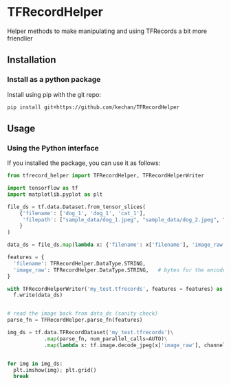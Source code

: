 # TFRecordHelper
Helper methods to make manipulating and using TFRecords a bit more friendlier

## Installation

### Install as a python package

Install using pip with the git repo:

```bash
pip install git+https://github.com/kechan/TFRecordHelper
```

## Usage

### Using the Python interface

If you installed the package, you can use it as follows:

```python
from tfrecord_helper import TFRecordHelper, TFRecordHelperWriter

import tensorflow as tf
import matplotlib.pyplot as plt

file_ds = tf.data.Dataset.from_tensor_slices(
    {'filename': ['dog_1', 'dog_1', 'cat_1'],
     'filepath': ["sample_data/dog_1.jpeg", "sample_data/dog_2.jpeg", "sample_data/cat_1.jpeg"]
    }
)

data_ds = file_ds.map(lambda x: {'filename': x['filename'], 'image_raw': tf.io.read_file(x['filepath'])})

features = {
  'filename': TFRecordHelper.DataType.STRING,
  'image_raw': TFRecordHelper.DataType.STRING,   # bytes for the encoded jpeg, png, etc.
}  

with TFRecordHelperWriter('my_test.tfrecords', features = features) as f:
  f.write(data_ds)


# read the image back from data_ds (sanity check)
parse_fn = TFRecordHelper.parse_fn(features)

img_ds = tf.data.TFRecordDataset('my_test.tfrecords')\
            .map(parse_fn, num_parallel_calls=AUTO)\
            .map(lambda x: tf.image.decode_jpeg(x['image_raw'], channels=3), num_parallel_calls=AUTO)


for img in img_ds:
  plt.imshow(img); plt.grid()
  break
```
